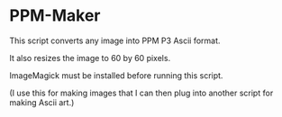PPM-Maker
=========

This script converts any image into PPM P3 Ascii format.

It also resizes the image to 60 by 60 pixels. 

ImageMagick must be installed before running this script.

(I use this for making images that I can then plug into another script for making Ascii art.)
